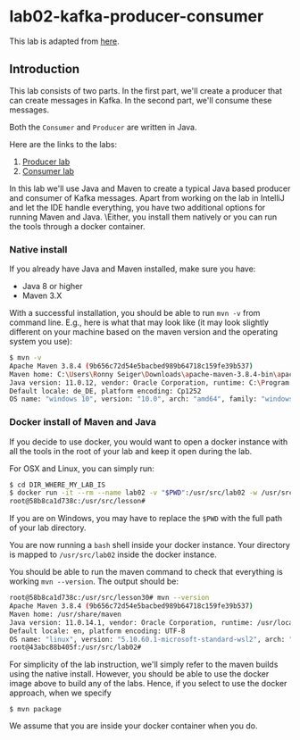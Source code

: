 # lab02-kafka-producer-consumer

This lab is adapted from [here](https://github.com/SciSpike/kafka-lab).

## Introduction

This lab consists of two parts.
In the first part, we'll create a producer that can create messages in Kafka.
In the second part, we'll consume these messages.

Both the `Consumer` and `Producer` are written in Java.

Here are the links to the labs:

1. [Producer lab](producer.md)
1. [Consumer lab](consumer.md)

In this lab we'll use Java and Maven to create a typical Java based producer and consumer of Kafka messages.
Apart from working on the lab in IntelliJ and let the IDE handle everything, you have two additional options for running Maven and Java.
\Either, you install them natively or you can run the tools through a docker container.

### Native install

If you already have Java and Maven installed, make sure you have:

* Java 8 or higher
* Maven 3.X

With a successful installation, you should be able to run `mvn -v` from command line.
E.g., here is what that may look like (it may look slightly different on your machine based on the maven version and the operating system you use):

```bash
$ mvn -v
Apache Maven 3.8.4 (9b656c72d54e5bacbed989b64718c159fe39b537)
Maven home: C:\Users\Ronny Seiger\Downloads\apache-maven-3.8.4-bin\apache-maven-3.8.4
Java version: 11.0.12, vendor: Oracle Corporation, runtime: C:\Program Files\Java\jdk-11.0.12
Default locale: de_DE, platform encoding: Cp1252
OS name: "windows 10", version: "10.0", arch: "amd64", family: "windows"
```

### Docker install of Maven and Java

If you decide to use docker, you would want to open a docker instance with all the tools in the root of your lab and keep it open during the lab.

For OSX and Linux, you can simply run:

```bash
$ cd DIR_WHERE_MY_LAB_IS
$ docker run -it --rm --name lab02 -v "$PWD":/usr/src/lab02 -w /usr/src/lab02 maven:3-jdk-8 bash
root@58b8ca1d738c:/usr/src/lesson#
```

If you are on Windows, you may have to replace the `$PWD` with the full path of your lab directory.

You are now running a `bash` shell inside your docker instance.
Your directory is mapped to `/usr/src/lab02` inside the docker instance.

You should be able to run the maven command to check that everything is working `mvn --version`.
The output should be:

```bash
root@58b8ca1d738c:/usr/src/lesson30# mvn --version
Apache Maven 3.8.4 (9b656c72d54e5bacbed989b64718c159fe39b537)
Maven home: /usr/share/maven
Java version: 11.0.14.1, vendor: Oracle Corporation, runtime: /usr/local/openjdk-1
Default locale: en, platform encoding: UTF-8
OS name: "linux", version: "5.10.60.1-microsoft-standard-wsl2", arch: "amd64", family: "unix"
root@43abc88b405f:/usr/src/lab02#
```

For simplicity of the lab instruction, we'll simply refer to the maven builds using the native install. However, you should be able to use the docker image above to build any of the labs.
Hence, if you select to use the docker approach, when we specify

```
$ mvn package
```

We assume that you are inside your docker container when you do.